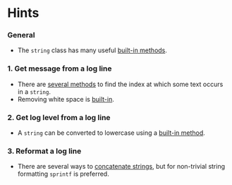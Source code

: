 # Hints

### General

- The `string` class has many useful [built-in methods][methods].

### 1. Get message from a log line

- There are [several methods][index-of] to find the index at which some text occurs in a `string`.
- Removing white space is [built-in][trim].

### 2. Get log level from a log line

- A `string` can be converted to lowercase using a [built-in method][to-lower].

### 3. Reformat a log line

- There are several ways to [concatenate strings][plus-operator], but for non-trivial string formatting `sprintf` is preferred.

[methods]: https://docs.microsoft.com/en-us/dotnet/api/system.string?view=netcore-3.1#methods
[index-of]: https://docs.microsoft.com/en-us/dotnet/api/system.string.indexof?view=netcore-3.1
[trim]: https://docs.microsoft.com/en-us/dotnet/api/system.string.trim?view=netcore-3.1
[to-lower]: https://docs.microsoft.com/en-us/dotnet/api/system.string.tolower?view=netcore-3.1
[plus-operator]: https://docs.microsoft.com/en-us/dotnet/fsharp/language-reference/strings#string-operators
